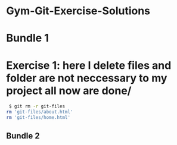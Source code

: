 # Gym-Git-Exercise-Solutions

# Bundle 1
# Exercise 1: here I delete files and folder  are not neccessary to my project all  now are done/

```bash 
 $ git rm -r git-files
rm 'git-files/about.html'
rm 'git-files/home.html'

```
## Bundle 2
